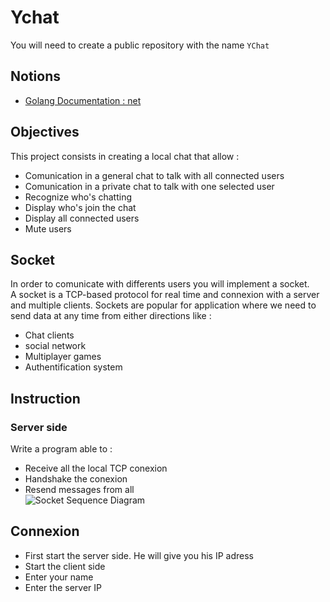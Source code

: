 # Ychat

You will need to create a public repository with the name `YChat`

## Notions
* [Golang Documentation : net](https://pkg.go.dev/net)

## Objectives

This project consists in creating a local chat that allow :
* Comunication in a general chat to talk with all connected users
* Comunication in a private chat to talk with one selected user
* Recognize who's chatting
* Display who's join the chat
* Display all connected users
* Mute users

## Socket

In order to comunicate with differents users you will implement a socket.  
A socket is a TCP-based protocol for real time and connexion with a server and multiple clients.
Sockets are popular for application where we need to send data at any time from either directions like :
* Chat clients
* social network
* Multiplayer games
* Authentification system

## Instruction
### Server side
Write a program able to  : 
* Receive all the local TCP conexion 
* Handshake the conexion
* Resend messages from all  
                                                    ![Socket Sequence Diagram](https://i.imgur.com/XOwkXEM.png)

## Connexion
* First start the server side. He will give you his IP adress
* Start the client side
* Enter your name
* Enter the server IP

